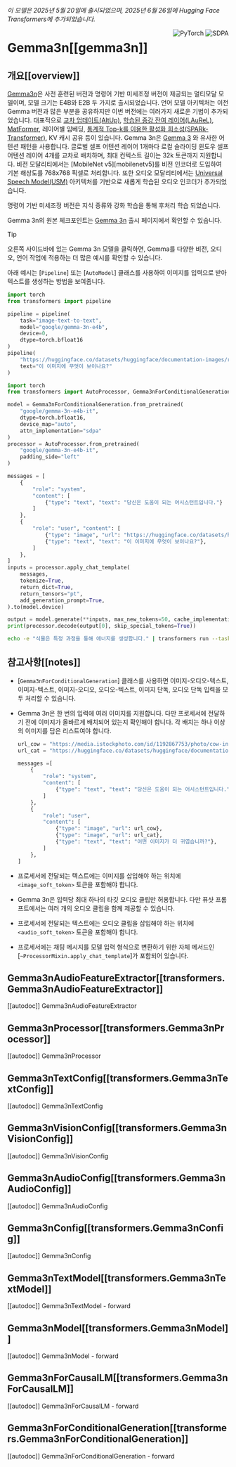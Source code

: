 
<!--Copyright 2025 The HuggingFace Team. All rights reserved.

Licensed under the Apache License, Version 2.0 (the "License"); you may not use this file except in compliance with
the License. You may obtain a copy of the License at

http://www.apache.org/licenses/LICENSE-2.0

Unless required by applicable law or agreed to in writing, software distributed under the License is distributed on
an "AS IS" BASIS, WITHOUT WARRANTIES OR CONDITIONS OF ANY KIND, either express or implied. See the License for the
specific language governing permissions and limitations under the License.

⚠️ Note that this file is in Markdown but contain specific syntax for our doc-builder (similar to MDX) that may not be
rendered properly in your Markdown viewer.

-->
*이 모델은 2025년 5월 20일에 출시되었으며, 2025년 6월 26일에 Hugging Face Transformers에 추가되었습니다.*

<div style="float: right;">
    <div class="flex flex-wrap space-x-1">
        <img alt="PyTorch" src="https://img.shields.io/badge/PyTorch-DE3412?style=flat&logo=pytorch&logoColor=white">
        <img alt="SDPA" src="https://img.shields.io/badge/SDPA-DE3412?style=flat&logo=pytorch&logoColor=white">
    </div>
</div>

# Gemma3n[[gemma3n]]

## 개요[[overview]]

[Gemma3n](https://developers.googleblog.com/en/introducing-gemma-3n/)은 사전 훈련된 버전과 명령어 기반 미세조정 버전이 제공되는 멀티모달 모델이며, 모델 크기는 E4B와 E2B 두 가지로 출시되었습니다. 언어 모델 아키텍처는 이전 Gemma 버전과 많은 부분을 공유하지만 이번 버전에는 여러가지 새로운 기법이 추가되었습니다. 대표적으로 [교차 업데이트(AltUp)][altup], [학습된 증강 잔여 레이어(LAuReL)][laurel], [MatFormer][matformer], 레이어별 임베딩, [통계적 Top-k를 이용한 활성화 희소성(SPARk-Transformer)][spark-transformer], KV 캐시 공유 등이 있습니다. Gemma 3n은 [Gemma 3](./gemma3) 와 유사한 어텐션 패턴을 사용합니다. 글로벌 셀프 어텐션 레이어 1개마다 로컬 슬라이딩 윈도우 셀프 어텐션 레이어 4개를 교차로 배치하며, 최대 컨텍스트 길이는 32k 토큰까지 지원합니다. 비전 모달리티에서는 [MobileNet v5][mobilenetv5]를 비전 인코더로 도입하여 기본 해상도를 768x768 픽셀로 처리합니다. 또한 오디오 모달리티에서는 [Universal Speech Model(USM)][usm] 아키텍처를 기반으로 새롭게 학습된 오디오 인코더가 추가되었습니다.

명령어 기반 미세조정 버전은 지식 증류와 강화 학습을 통해 후처리 학습 되었습니다.

Gemma 3n의 원본 체크포인트는 [Gemma 3n][gemma3n-collection] 출시 페이지에서 확인할 수 있습니다.

> [!TIP]
> 오른쪽 사이드바에 있는 Gemma 3n 모델을 클릭하면, Gemma를 다양한 비전, 오디오, 
> 언어 작업에 적용하는 더 많은 예시를 확인할 수 있습니다.

아래 예시는 [`Pipeline`] 또는 [`AutoModel`] 클래스를 사용하여 이미지를 입력으로 받아 텍스트를 생성하는 방법을 보여줍니다.

<hfoptions id="usage">
<hfoption id="Pipeline">

```py
import torch
from transformers import pipeline

pipeline = pipeline(
    task="image-text-to-text",
    model="google/gemma-3n-e4b",
    device=0,
    dtype=torch.bfloat16
)
pipeline(
    "https://huggingface.co/datasets/huggingface/documentation-images/resolve/main/pipeline-cat-chonk.jpeg",
    text="이 이미지에 무엇이 보이나요?"
)
```

</hfoption>
<hfoption id="AutoModel">

```py
import torch
from transformers import AutoProcessor, Gemma3nForConditionalGeneration

model = Gemma3nForConditionalGeneration.from_pretrained(
    "google/gemma-3n-e4b-it",
    dtype=torch.bfloat16,
    device_map="auto",
    attn_implementation="sdpa"
)
processor = AutoProcessor.from_pretrained(
    "google/gemma-3n-e4b-it",
    padding_side="left"
)

messages = [
    {
        "role": "system",
        "content": [
            {"type": "text", "text": "당신은 도움이 되는 어시스턴트입니다."}
        ]
    },
    {
        "role": "user", "content": [
            {"type": "image", "url": "https://huggingface.co/datasets/huggingface/documentation-images/resolve/main/pipeline-cat-chonk.jpeg"},
            {"type": "text", "text": "이 이미지에 무엇이 보이나요?"},
        ]
    },
]
inputs = processor.apply_chat_template(
    messages,
    tokenize=True,
    return_dict=True,
    return_tensors="pt",
    add_generation_prompt=True,
).to(model.device)

output = model.generate(**inputs, max_new_tokens=50, cache_implementation="static")
print(processor.decode(output[0], skip_special_tokens=True))
```

</hfoption>
<hfoption id="transformers CLI">

```bash
echo -e "식물은 특정 과정을 통해 애너지를 생성합니다." | transformers run --task text-generation --model google/gemma-3n-e2b --device 0
```

</hfoption>
</hfoptions>

## 참고사항[[notes]]

-   [`Gemma3nForConditionalGeneration`] 클래스를 사용하면 이미지-오디오-텍스트, 이미지-텍스트, 이미지-오디오, 오디오-텍스트, 이미지 단독, 오디오 단독 입력을 모두 처리할 수 있습니다.
-   Gemma 3n은 한 번의 입력에 여러 이미지를 지원합니다. 다만 프로세서에 전달하기 전에 이미지가 올바르게 배치되어 있는지 확인해야 합니다. 각 배치는 하나 이상의 이미지를 담은 리스트여야 합니다.

    ```py
    url_cow = "https://media.istockphoto.com/id/1192867753/photo/cow-in-berchida-beach-siniscola.jpg?s=612x612&w=0&k=20&c=v0hjjniwsMNfJSuKWZuIn8pssmD5h5bSN1peBd1CmH4="
    url_cat = "https://huggingface.co/datasets/huggingface/documentation-images/resolve/main/pipeline-cat-chonk.jpeg"

    messages =[
        {
            "role": "system",
            "content": [
                {"type": "text", "text": "당신은 도움이 되는 어시스턴트입니다."}
            ]
        },
        {
            "role": "user",
            "content": [
                {"type": "image", "url": url_cow},
                {"type": "image", "url": url_cat},
                {"type": "text", "text": "어떤 이미지가 더 귀엽습니까?"},
            ]
        },
    ]
    ```
-   프로세서에 전달되는 텍스트에는 이미지를 삽입해야 하는 위치에 `<image_soft_token>` 토큰을 포함해야 합니다.
-   Gemma 3n은 입력당 최대 하나의 타깃 오디오 클립만 허용합니다. 다만 퓨샷 프롬프트에서는 여러 개의 오디오 클립을 함께 제공할 수 있습니다.
-   프로세서에 전달되는 텍스트에는 오디오 클립을 삽입해야 하는 위치에 `<audio_soft_token>` 토큰을 포함해야 합니다.
-   프로세서에는 채팅 메시지를 모델 입력 형식으로 변환하기 위한 자체 메서드인 [`~ProcessorMixin.apply_chat_template`]가 포함되어 있습니다.

## Gemma3nAudioFeatureExtractor[[transformers.Gemma3nAudioFeatureExtractor]]

[[autodoc]] Gemma3nAudioFeatureExtractor

## Gemma3nProcessor[[transformers.Gemma3nProcessor]]

[[autodoc]] Gemma3nProcessor

## Gemma3nTextConfig[[transformers.Gemma3nTextConfig]]

[[autodoc]] Gemma3nTextConfig

## Gemma3nVisionConfig[[transformers.Gemma3nVisionConfig]]

[[autodoc]] Gemma3nVisionConfig

## Gemma3nAudioConfig[[transformers.Gemma3nAudioConfig]]

[[autodoc]] Gemma3nAudioConfig

## Gemma3nConfig[[transformers.Gemma3nConfig]]

[[autodoc]] Gemma3nConfig

## Gemma3nTextModel[[transformers.Gemma3nTextModel]]

[[autodoc]] Gemma3nTextModel
    - forward

## Gemma3nModel[[transformers.Gemma3nModel]]

[[autodoc]] Gemma3nModel
    - forward

## Gemma3nForCausalLM[[transformers.Gemma3nForCausalLM]]

[[autodoc]] Gemma3nForCausalLM
    - forward

## Gemma3nForConditionalGeneration[[transformers.Gemma3nForConditionalGeneration]]

[[autodoc]] Gemma3nForConditionalGeneration
    - forward

[altup]: https://proceedings.neurips.cc/paper_files/paper/2023/hash/f2059277ac6ce66e7e5543001afa8bb5-Abstract-Conference.html
[attention-mask-viz]: https://github.com/huggingface/transformers/blob/beb9b5b02246b9b7ee81ddf938f93f44cfeaad19/src/transformers/utils/attention_visualizer.py#L139
[gemma3n-collection]: https://huggingface.co/collections/google/gemma-3n
[laurel]: https://huggingface.co/papers/2411.07501
[matformer]: https://huggingface.co/papers/2310.07707
[spark-transformer]: https://huggingface.co/papers/2506.06644
[usm]: https://huggingface.co/papers/2303.01037
